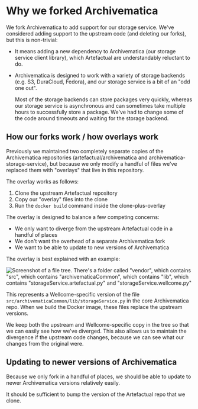 # Why we forked Archivematica

We fork Archivematica to add support for our storage service. We've considered adding support to the upstream code (and deleting our forks), but this is non-trivial:

* It means adding a new dependency to Archivematica (our storage service client library), which Artefactual are understandably reluctant to do.
*   Archivematica is designed to work with a variety of storage backends (e.g. S3, DuraCloud, Fedora), and our storage service is a bit of an "odd one out".

    Most of the storage backends can store packages very quickly, whereas our storage service is asynchronous and can sometimes take multiple hours to successfully store a package. We've had to change some of the code around timeouts and waiting for the storage backend.

## How our forks work / how overlays work

Previously we maintained two completely separate copies of the Archivematica repositories (artefactual/archivematica and archivematica-storage-service), but because we only modify a handful of files we've replaced them with "overlays" that live in this repository.

The overlay works as follows:

1. Clone the upstream Artefactual repository
2. Copy our "overlay" files into the clone
3. Run the `docker build` command inside the clone-plus-overlay

The overlay is designed to balance a few competing concerns:

* We only want to diverge from the upstream Artefactual code in a handful of places
* We don't want the overhead of a separate Archivematica fork
* We want to be able to update to new versions of Archivematica

The overlay is best explained with an example:

![Screenshot of a file tree. There's a folder called "vendor", which contains "src", which contains "archivematicaCommon", which contains "lib", which contains "storageService.artefactual.py" and "storageService.wellcome.py"](../../../archivematica-apps/archivematica/overlay\_example.png)

This represents a Wellcome-specific version of the file `src/archivematicaCommon/lib/storageService.py` in the core Archivematica repo. When we build the Docker image, these files replace the upstream versions.

We keep both the upstream and Wellcome-specific copy in the tree so that we can easily see how we've diverged. This also allows us to maintain the divergence if the upstream code changes, because we can see what our changes from the original were.

## Updating to newer versions of Archivematica

Because we only fork in a handful of places, we should be able to update to newer Archivematica versions relatively easily.

It should be sufficient to bump the version of the Artefactual repo that we clone.
